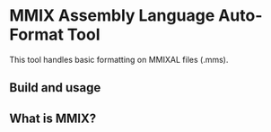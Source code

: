 # MMIX Assembly Language Auto-Format Tool
This tool handles basic formatting on MMIXAL files (.mms).

## Build and usage

## What is MMIX?
